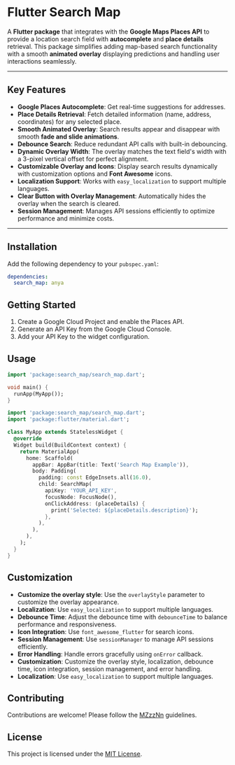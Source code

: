 # Flutter Search Map

A **Flutter package** that integrates with the **Google Maps Places API** to provide a location search field with **autocomplete** and **place details** retrieval. This package simplifies adding map-based search functionality with a smooth **animated overlay** displaying predictions and handling user interactions seamlessly.

---

## Key Features

- **Google Places Autocomplete**: Get real-time suggestions for addresses.
- **Place Details Retrieval**: Fetch detailed information (name, address, coordinates) for any selected place.
- **Smooth Animated Overlay**: Search results appear and disappear with smooth **fade and slide animations**.
- **Debounce Search**: Reduce redundant API calls with built-in debouncing.
- **Dynamic Overlay Width**: The overlay matches the text field's width with a 3-pixel vertical offset for perfect alignment.
- **Customizable Overlay and Icons**: Display search results dynamically with customization options and **Font Awesome** icons.
- **Localization Support**: Works with `easy_localization` to support multiple languages.
- **Clear Button with Overlay Management**: Automatically hides the overlay when the search is cleared.
- **Session Management**: Manages API sessions efficiently to optimize performance and minimize costs.

---

## Installation

Add the following dependency to your `pubspec.yaml`:

```yaml
dependencies: 
  search_map: anya
```

## Getting Started

1. Create a Google Cloud Project and enable the Places API.
2. Generate an API Key from the Google Cloud Console.
3. Add your API Key to the widget configuration.


## Usage

```dart
import 'package:search_map/search_map.dart';

void main() {
  runApp(MyApp());
}

import 'package:search_map/search_map.dart';
import 'package:flutter/material.dart';

class MyApp extends StatelessWidget {
  @override
  Widget build(BuildContext context) {
    return MaterialApp(
      home: Scaffold(
        appBar: AppBar(title: Text('Search Map Example')),
        body: Padding(
          padding: const EdgeInsets.all(16.0),
          child: SearchMap(
            apiKey: 'YOUR_API_KEY',
            focusNode: FocusNode(),
            onClickAddress: (placeDetails) {
              print('Selected: ${placeDetails.description}');
            },
          ),
        ),
      ),
    );
  }
}
```

## Customization

- **Customize the overlay style**: Use the `overlayStyle` parameter to customize the overlay appearance.
- **Localization**: Use `easy_localization` to support multiple languages.
- **Debounce Time**: Adjust the debounce time with `debounceTime` to balance performance and responsiveness.
- **Icon Integration**: Use `font_awesome_flutter` for search icons.
- **Session Management**: Use `sessionManager` to manage API sessions efficiently.
- **Error Handling**: Handle errors gracefully using `onError` callback.
- **Customization**: Customize the overlay style, localization, debounce time, icon integration, session management, and
  error handling.
- **Localization**: Use `easy_localization` to support multiple languages.


## Contributing

Contributions are welcome! Please follow the [MZzzNn](https://github.com/MZzzNn) guidelines.

## License

This project is licensed under the [MIT License](LICENSE).